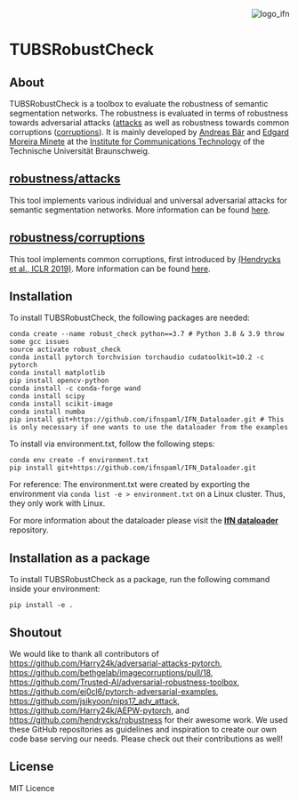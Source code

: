 <img align="right" src="../img/logo_IFN.svg" alt="logo_ifn"> <br/>

# TUBSRobustCheck

## About
TUBSRobustCheck is a toolbox to evaluate the robustness of semantic segmentation networks.
The robustness is evaluated in terms of robustness towards adversarial attacks ([attacks](https://github.com/ifnspaml/TUBSRobustCheck/tree/main/robustness/attacks) as well as robustness towards common corruptions ([corruptions](https://github.com/ifnspaml/TUBSRobustCheck/tree/main/robustness/corruptions)).
It is mainly developed by [Andreas Bär](https://scholar.google.de/citations?user=QMkFXXgAAAAJ&hl=de) and [Edgard Moreira Minete](https://edgmin.github.io) at the [Institute for Communications Technology](https://www.tu-braunschweig.de/en/ifn/institute/dept/sv) of the Technische Universität Braunschweig.


## [robustness/attacks](https://github.com/ifnspaml/TUBSRobustCheck/tree/main/robustness/attacks)
This tool implements various individual and universal adversarial attacks for semantic segmentation networks.
More information can be found [here](https://github.com/ifnspaml/TUBSRobustCheck/tree/main/robustness/attacks).


## [robustness/corruptions](https://github.com/ifnspaml/TUBSRobustCheck/tree/main/robustness/corruptions)
This tool implements common corruptions, first introduced by [(Hendrycks et al., ICLR 2019)](https://arxiv.org/pdf/1903.12261.pdf).
More information can be found [here](https://github.com/ifnspaml/TUBSRobustCheck/tree/main/robustness/corruptions).


## Installation
To install TUBSRobustCheck, the following packages are needed:
```
conda create --name robust_check python==3.7 # Python 3.8 & 3.9 throw some gcc issues
source activate robust_check
conda install pytorch torchvision torchaudio cudatoolkit=10.2 -c pytorch
conda install matplotlib
pip install opencv-python
conda install -c conda-forge wand
conda install scipy
conda install scikit-image
conda install numba
pip install git+https://github.com/ifnspaml/IFN_Dataloader.git # This is only necessary if one wants to use the dataloader from the examples
```

To install via environment.txt, follow the following steps:
```
conda env create -f environment.txt
pip install git+https://github.com/ifnspaml/IFN_Dataloader.git
```
For reference: The environment.txt were created by exporting the environment via `conda list -e > environment.txt` on a Linux cluster.
Thus, they only work with Linux.

For more information about the dataloader please visit the [**IfN dataloader**](https://github.com/ifnspaml/IFN_Dataloader) repository.


## Installation as a package
To install TUBSRobustCheck as a package, run the following command inside your environment:

```
pip install -e .
```


## Shoutout
We would like to thank all contributors of
https://github.com/Harry24k/adversarial-attacks-pytorch,
https://github.com/bethgelab/imagecorruptions/pull/18,
https://github.com/Trusted-AI/adversarial-robustness-toolbox,
https://github.com/ej0cl6/pytorch-adversarial-examples,
https://github.com/jsikyoon/nips17_adv_attack,
https://github.com/Harry24k/AEPW-pytorch,
and https://github.com/hendrycks/robustness for their awesome work.
We used these GitHub repositories as guidelines and inspiration to create our own code base serving our needs.
Please check out their contributions as well!


## License
MIT Licence
